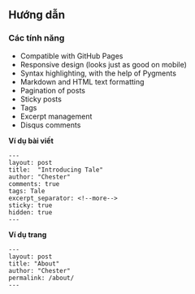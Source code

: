 ## Hướng dẫn

### Các tính năng
- Compatible with GitHub Pages
- Responsive design (looks just as good on mobile)
- Syntax highlighting, with the help of Pygments
- Markdown and HTML text formatting
- Pagination of posts
- Sticky posts
- Tags
- Excerpt management
- Disqus comments

**Ví dụ bài viết**

```
---
layout: post
title:  "Introducing Tale"
author: "Chester"
comments: true
tags: Tale
excerpt_separator: <!--more-->
sticky: true
hidden: true
---
```

**Ví dụ trang**
```
---
layout: post
title: "About"
author: "Chester"
permalink: /about/
---
```
